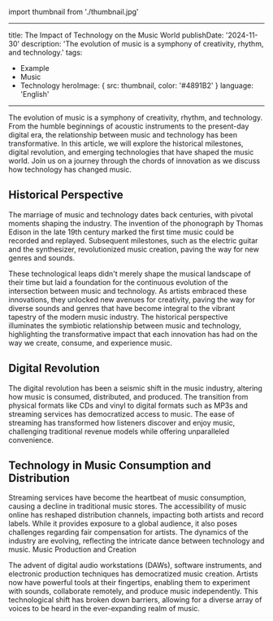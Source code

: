 import thumbnail from './thumbnail.jpg'

---
title: The Impact of Technology on the Music World
publishDate: '2024-11-30'
description: 'The evolution of music is a symphony of creativity, rhythm, and technology.'
tags:
  - Example
  - Music
  - Technology
heroImage: { src: thumbnail, color: '#4891B2' }
language: 'English'
---

The evolution of music is a symphony of creativity, rhythm, and technology. From the humble beginnings of acoustic instruments to the present-day digital era, the relationship between music and technology has been transformative. In this article, we will explore the historical milestones, digital revolution, and emerging technologies that have shaped the music world. Join us on a journey through the chords of innovation as we discuss how technology has changed music.

## Historical Perspective

The marriage of music and technology dates back centuries, with pivotal moments shaping the industry. The invention of the phonograph by Thomas Edison in the late 19th century marked the first time music could be recorded and replayed. Subsequent milestones, such as the electric guitar and the synthesizer, revolutionized music creation, paving the way for new genres and sounds.

These technological leaps didn't merely shape the musical landscape of their time but laid a foundation for the continuous evolution of the intersection between music and technology. As artists embraced these innovations, they unlocked new avenues for creativity, paving the way for diverse sounds and genres that have become integral to the vibrant tapestry of the modern music industry. The historical perspective illuminates the symbiotic relationship between music and technology, highlighting the transformative impact that each innovation has had on the way we create, consume, and experience music.

## Digital Revolution

The digital revolution has been a seismic shift in the music industry, altering how music is consumed, distributed, and produced. The transition from physical formats like CDs and vinyl to digital formats such as MP3s and streaming services has democratized access to music. The ease of streaming has transformed how listeners discover and enjoy music, challenging traditional revenue models while offering unparalleled convenience.

## Technology in Music Consumption and Distribution

Streaming services have become the heartbeat of music consumption, causing a decline in traditional music stores. The accessibility of music online has reshaped distribution channels, impacting both artists and record labels. While it provides exposure to a global audience, it also poses challenges regarding fair compensation for artists. The dynamics of the industry are evolving, reflecting the intricate dance between technology and music.
Music Production and Creation

The advent of digital audio workstations (DAWs), software instruments, and electronic production techniques has democratized music creation. Artists now have powerful tools at their fingertips, enabling them to experiment with sounds, collaborate remotely, and produce music independently. This technological shift has broken down barriers, allowing for a diverse array of voices to be heard in the ever-expanding realm of music.
